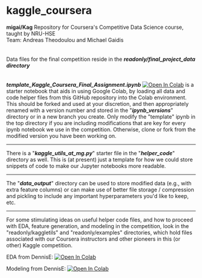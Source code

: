 # kaggle_coursera
<strong>migai/Kag</strong> Repository for Coursera's Competitive Data Science course, taught by NRU-HSE 
<br/>
Team:  Andreas Theodoulou and Michael Gaidis   
<br/>
<br/>
Data files for the final competition reside in the ***readonly/final_project_data directory***  
<br/>
<br/>
***template_Kaggle_Coursera_Final_Assignment.ipynb*** [![Open In Colab](https://colab.research.google.com/assets/colab-badge.svg)](https://colab.research.google.com/github/migai/Kag/blob/master/template_Kaggle_Coursera_Final_Assignment.ipynb) is a starter notebook that aids in using Google Colab, by loading all data and code helper files from this GitHub repository into the Colab environment.  
This should be forked and used at your discretion, and then appropriately renamed with a version number and stored in the "***ipynb_versions***" directory or in a new branch you create.  Only modify the "template" ipynb in the top directory if you are including modifications that are key for every ipynb notebook we use in the competition.  Otherwise, clone or fork from the modified version you have been working on.  

---

There is a "***kaggle_utils_at_mg.py***" starter file in the "***helper_code***" directory as well.  This is (at present) just a template for how we could store snippets of code to make our Jupyter notebooks more readable.  

---

The "***data_output***" directory can be used to store modified data (e.g., with extra feature columns) or can make use of better file storage / compression and pickling to include any important hyperparameters you'd like to keep, etc.  

---

For some stimulating ideas on useful helper code files, and how to proceed with EDA, feature generation, and modeling in the competition, look in the "readonly/kaggletils" and "readonly/examples" directories, which hold files associated with our Coursera instructors and other pioneers in this (or other) Kaggle competition.  

EDA from DennisE:
[![Open In Colab](https://colab.research.google.com/assets/colab-badge.svg)](https://colab.research.google.com/github/migai/Kag/blob/master/readonly/examples/DennisE_coursera_competition_getting_started_eda.ipynb)

Modeling from DennisE:
[![Open In Colab](https://colab.research.google.com/assets/colab-badge.svg)](https://colab.research.google.com/github/migai/Kag/blob/master/readonly/examples/DennisE_coursera_competition_modeling.ipynb)
